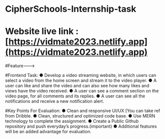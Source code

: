 # CipherSchools-Internship-task
# Website live link : [https://vidmate2023.netlify.app](https://vidmate2023.netlify.app)
#Feature--->

#Frontend Task:
● Develop a video streaming website, in which users can select a video from the home
screen and stream it to the video player.
● A user can like and share the video and can also see how many likes and views have
the video received.
● A user can see a comment section on the video page, for all comments and its
replies.
● A user can see all the notifications and receive a new notification alert.

#Key Points For Evaluation:
● Clean and responsive UI/UX [You can take ref from Dribble.
● Clean, structured and optimized code base.
● Use MERN technology to complete the assignment.
● Create a Public Github repository and push everyday’s progress.(important)
● Additional features will be an added advantage for evaluation.
